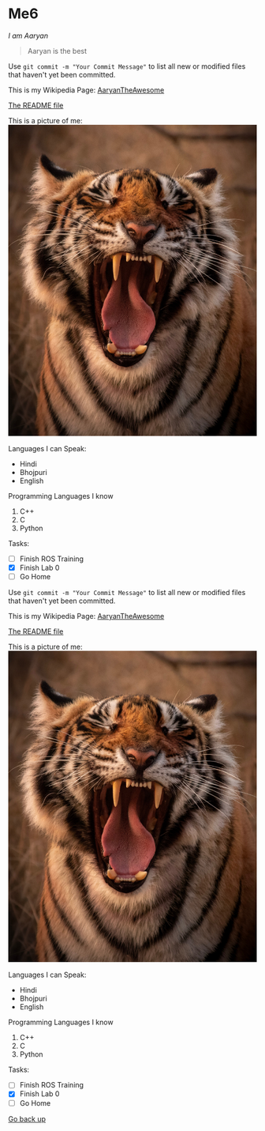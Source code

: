 # Me6 

*I am Aaryan*

>Aaryan is the best

Use `git commit -m "Your Commit Message"` to list all new or modified files that haven't yet been committed.

This is my Wikipedia Page: [AaryanTheAwesome](https://en.wikipedia.org/wiki/Albert_Einstein)

[The README file](README.md)

This is a picture of me: 
![Me](tiger.jpg)

Languages I can Speak:
- Hindi
- Bhojpuri
- English

Programming Languages I know
1. C++
2. C
3. Python

Tasks:
- [ ] Finish ROS Training
- [X] Finish Lab 0
- [ ] Go Home

Use `git commit -m "Your Commit Message"` to list all new or modified files that haven't yet been committed.

This is my Wikipedia Page: [AaryanTheAwesome](https://en.wikipedia.org/wiki/Albert_Einstein)

[The README file](README.md)

This is a picture of me: 
![Me](tiger.jpg)

Languages I can Speak:
- Hindi
- Bhojpuri
- English

Programming Languages I know
1. C++
2. C
3. Python

Tasks:
- [ ] Finish ROS Training
- [X] Finish Lab 0
- [ ] Go Home

[Go back up](#me)